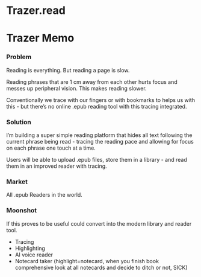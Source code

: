 # Trazer.read

# Trazer Memo

### Problem

Reading is everything. But reading a page is slow.

Reading phrases that are 1 cm away from each other hurts focus and messes up peripheral vision. This makes reading slower.

Conventionally we trace with our fingers or with bookmarks to helps us with this - but there’s no online .epub reading tool with this tracing integrated.

### Solution

I’m building a super simple reading platform that hides all text following the current phrase being read - tracing the reading pace and allowing for focus on each phrase one touch at a time.

Users will be able to upload .epub files, store them in a library - and read them in an improved reader with tracing.

### Market

All .epub Readers in the world.

### Moonshot

If this proves to be useful could convert into the modern library and reader tool.

- Tracing
- Highlighting
- AI voice reader
- Notecard taker (highlight=notecard, when you finish book comprehensive look at all notecards and decide to ditch or not, SICK)
